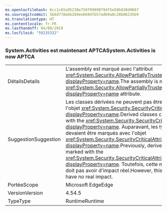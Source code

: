 ```yaml
---
ms.openlocfilehash: 6cc1c65a95238e758f99090794f5e50b830d9667
ms.sourcegitcommit: 5b6d778ebb269ee6684fb57ad69a8c28b06235b9
ms.translationtype: HT
ms.contentlocale: fr-FR
ms.lasthandoff: 04/08/2019
ms.locfileid: "59235332"
---
```

### <a name="systemactivities-is-now-aptca"></a><span data-ttu-id="47a08-101">System.Activities est maintenant APTCA</span><span class="sxs-lookup"><span data-stu-id="47a08-101">System.Activities is now APTCA</span></span>

|   |   |
|---|---|
|<span data-ttu-id="47a08-102">Détails</span><span class="sxs-lookup"><span data-stu-id="47a08-102">Details</span></span>|<span data-ttu-id="47a08-103">L'assembly est marqué avec l'attribut <xref:System.Security.AllowPartiallyTrustedCallersAttribute?displayProperty=name>.</span><span class="sxs-lookup"><span data-stu-id="47a08-103">The assembly is marked with the <xref:System.Security.AllowPartiallyTrustedCallersAttribute?displayProperty=name> attribute.</span></span>|
|<span data-ttu-id="47a08-104">Suggestion</span><span class="sxs-lookup"><span data-stu-id="47a08-104">Suggestion</span></span>|<span data-ttu-id="47a08-105">Les classes dérivées ne peuvent pas être marquées avec l'objet <xref:System.Security.SecurityCriticalAttribute?displayProperty=name>.</span><span class="sxs-lookup"><span data-stu-id="47a08-105">Derived classes cannot be marked with the <xref:System.Security.SecurityCriticalAttribute?displayProperty=name>.</span></span> <span data-ttu-id="47a08-106">Auparavant, les types dérivés devaient être marqués avec l'objet <xref:System.Security.SecurityCriticalAttribute?displayProperty=name>.</span><span class="sxs-lookup"><span data-stu-id="47a08-106">Previously, derived types had to be marked with the <xref:System.Security.SecurityCriticalAttribute?displayProperty=name>.</span></span> <span data-ttu-id="47a08-107">Toutefois, cette modification ne doit pas avoir d'impact réel.</span><span class="sxs-lookup"><span data-stu-id="47a08-107">However, this change should have no real impact.</span></span>|
|<span data-ttu-id="47a08-108">Portée</span><span class="sxs-lookup"><span data-stu-id="47a08-108">Scope</span></span>|<span data-ttu-id="47a08-109">Microsoft Edge</span><span class="sxs-lookup"><span data-stu-id="47a08-109">Edge</span></span>|
|<span data-ttu-id="47a08-110">Version</span><span class="sxs-lookup"><span data-stu-id="47a08-110">Version</span></span>|<span data-ttu-id="47a08-111">4.5</span><span class="sxs-lookup"><span data-stu-id="47a08-111">4.5</span></span>|
|<span data-ttu-id="47a08-112">Type</span><span class="sxs-lookup"><span data-stu-id="47a08-112">Type</span></span>|<span data-ttu-id="47a08-113">Runtime</span><span class="sxs-lookup"><span data-stu-id="47a08-113">Runtime</span></span>|
